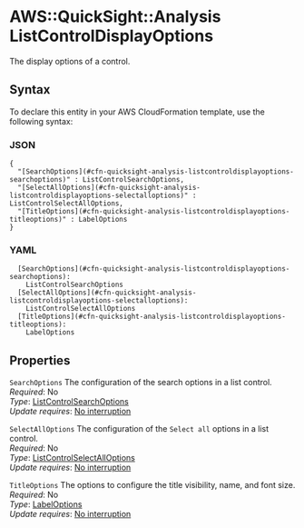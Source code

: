 # AWS::QuickSight::Analysis ListControlDisplayOptions<a name="aws-properties-quicksight-analysis-listcontroldisplayoptions"></a>

The display options of a control\.

## Syntax<a name="aws-properties-quicksight-analysis-listcontroldisplayoptions-syntax"></a>

To declare this entity in your AWS CloudFormation template, use the following syntax:

### JSON<a name="aws-properties-quicksight-analysis-listcontroldisplayoptions-syntax.json"></a>

```
{
  "[SearchOptions](#cfn-quicksight-analysis-listcontroldisplayoptions-searchoptions)" : ListControlSearchOptions,
  "[SelectAllOptions](#cfn-quicksight-analysis-listcontroldisplayoptions-selectalloptions)" : ListControlSelectAllOptions,
  "[TitleOptions](#cfn-quicksight-analysis-listcontroldisplayoptions-titleoptions)" : LabelOptions
}
```

### YAML<a name="aws-properties-quicksight-analysis-listcontroldisplayoptions-syntax.yaml"></a>

```
  [SearchOptions](#cfn-quicksight-analysis-listcontroldisplayoptions-searchoptions):
    ListControlSearchOptions
  [SelectAllOptions](#cfn-quicksight-analysis-listcontroldisplayoptions-selectalloptions):
    ListControlSelectAllOptions
  [TitleOptions](#cfn-quicksight-analysis-listcontroldisplayoptions-titleoptions):
    LabelOptions
```

## Properties<a name="aws-properties-quicksight-analysis-listcontroldisplayoptions-properties"></a>

`SearchOptions` <a name="cfn-quicksight-analysis-listcontroldisplayoptions-searchoptions"></a>
The configuration of the search options in a list control\.  
_Required_: No  
_Type_: [ListControlSearchOptions](aws-properties-quicksight-analysis-listcontrolsearchoptions.md)  
_Update requires_: [No interruption](https://docs.aws.amazon.com/AWSCloudFormation/latest/UserGuide/using-cfn-updating-stacks-update-behaviors.html#update-no-interrupt)

`SelectAllOptions` <a name="cfn-quicksight-analysis-listcontroldisplayoptions-selectalloptions"></a>
The configuration of the `Select all` options in a list control\.  
_Required_: No  
_Type_: [ListControlSelectAllOptions](aws-properties-quicksight-analysis-listcontrolselectalloptions.md)  
_Update requires_: [No interruption](https://docs.aws.amazon.com/AWSCloudFormation/latest/UserGuide/using-cfn-updating-stacks-update-behaviors.html#update-no-interrupt)

`TitleOptions` <a name="cfn-quicksight-analysis-listcontroldisplayoptions-titleoptions"></a>
The options to configure the title visibility, name, and font size\.  
_Required_: No  
_Type_: [LabelOptions](aws-properties-quicksight-analysis-labeloptions.md)  
_Update requires_: [No interruption](https://docs.aws.amazon.com/AWSCloudFormation/latest/UserGuide/using-cfn-updating-stacks-update-behaviors.html#update-no-interrupt)
